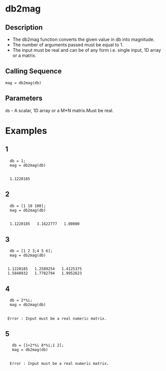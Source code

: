 # db2mag
## Description
- The db2mag function converts the given value in db into magnitude.
- The number of arguments passed must be equal to 1.
- The input must be real and can be of any form i.e. single input, 1D array or a matrix.
## Calling Sequence
`mag = db2mag(db)`
## Parameters
`db` - A scalar, 1D array or a M*N matrix.Must be real.

# Examples
## 1
      db = 1;
      mag = db2mag(db)
##
      1.1220185
## 2
      db = [1 10 100];
      mag = db2mag(db)
##
      1.1220185   3.1622777   1.00000
## 3
      db = [1 2 3;4 5 6];
      mag = db2mag(db)
##
     1.1220185   1.2589254   1.4125375
     1.5848932   1.7782794   1.9952623   
## 4
      db = 2*%i;
      mag = db2mag(db)
##
     Error : Input must be a real numeric matrix.
## 5
       db = [1+2*%i 8*%i;1 2];
       mag = db2mag(db)
##
      Error : Input must be a real numeric matrix.

     
     
